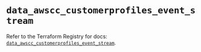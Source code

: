 # `data_awscc_customerprofiles_event_stream`

Refer to the Terraform Registry for docs: [`data_awscc_customerprofiles_event_stream`](https://registry.terraform.io/providers/hashicorp/awscc/0.70.0/docs/data-sources/customerprofiles_event_stream).
